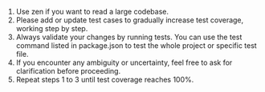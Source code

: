 1. Use zen if you want to read a large codebase.
2. Please add or update test cases to gradually increase test coverage, working step by step.
3. Always validate your changes by running tests. You can use the test command listed in package.json to test the whole project or specific test file.
4. If you encounter any ambiguity or uncertainty, feel free to ask for clarification before proceeding.
5. Repeat steps 1 to 3 until test coverage reaches 100%.
